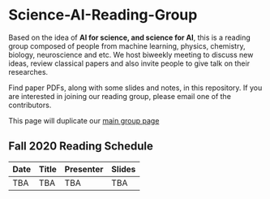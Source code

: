 # Science-AI-Reading-Group
Based on the idea of **AI for science, and science for AI**, this is a reading group composed of people from machine learning, physics, chemistry, biology, neuroscience and etc. We host biweekly meeting to discuss new ideas, review classical papers and also invite people to give talk on their researches. 

Find paper PDFs, along with some slides and notes, in this repository. If you are interested in joining our reading group, please email one of the contributors. 

This page will duplicate our [main group page](https://github.com/MachineLearningStudyGroup)

## Fall 2020 Reading Schedule
| Date  | Title | Presenter | Slides
| ------------- | ------------- | ------------- |  ------------- | 
| TBA  | TBA |TBA |TBA |
